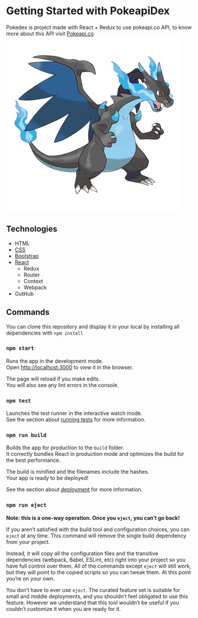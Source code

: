 # Getting Started with PokeapiDex
 
 Pokedex is project made with React + Redux to use pokeapi.co API, to know more about this API visit [Pokeapi.co](https://pokeapi.co/)
 [![Mega Charizard-X](https://raw.githubusercontent.com/PokeAPI/sprites/master/sprites/pokemon/other/official-artwork/10034.png "Mega Charizard-X")](https://pokeapi-dex.vercel.app/)
 
## Technologies

- HTML
- [CSS](https://developer.mozilla.org/es/docs/Web/CSS)
- [Bootstrap](https://getbootstrap.com/)
- [React](https://es.reactjs.org/)
    - Redux
    - Router
    - Context
    - Webpack
- GutHub

## Commands

You can clone this repository and display it in your local by installing all dependencies with `npm install`

### `npm start`

Runs the app in the development mode.\
Open [http://localhost:3000](http://localhost:3000) to view it in the browser.

The page will reload if you make edits.\
You will also see any lint errors in the console.

### `npm test`

Launches the test runner in the interactive watch mode.\
See the section about [running tests](https://facebook.github.io/create-react-app/docs/running-tests) for more information.

### `npm run build`

Builds the app for production to the `build` folder.\
It correctly bundles React in production mode and optimizes the build for the best performance.

The build is minified and the filenames include the hashes.\
Your app is ready to be deployed!

See the section about [deployment](https://facebook.github.io/create-react-app/docs/deployment) for more information.

### `npm run eject`

**Note: this is a one-way operation. Once you `eject`, you can’t go back!**

If you aren’t satisfied with the build tool and configuration choices, you can `eject` at any time. This command will remove the single build dependency from your project.

Instead, it will copy all the configuration files and the transitive dependencies (webpack, Babel, ESLint, etc) right into your project so you have full control over them. All of the commands except `eject` will still work, but they will point to the copied scripts so you can tweak them. At this point you’re on your own.

You don’t have to ever use `eject`. The curated feature set is suitable for small and middle deployments, and you shouldn’t feel obligated to use this feature. However we understand that this tool wouldn’t be useful if you couldn’t customize it when you are ready for it.
